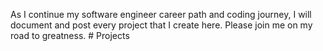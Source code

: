 As I continue my software engineer career path and coding journey, I will document and post every project that I create here. Please join me on my road to greatness. # Projects
